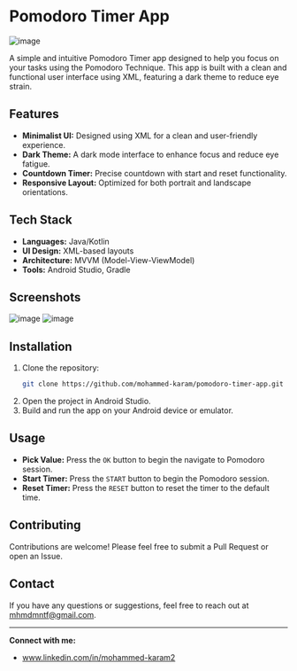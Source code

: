 # Pomodoro Timer App

![image](https://github.com/user-attachments/assets/647a7f77-b798-414e-8ae5-be4491aef656)


A simple and intuitive Pomodoro Timer app designed to help you focus on your tasks using the Pomodoro Technique. This app is built with a clean and functional user interface using XML, featuring a dark theme to reduce eye strain.

## Features

- **Minimalist UI:** Designed using XML for a clean and user-friendly experience.
- **Dark Theme:** A dark mode interface to enhance focus and reduce eye fatigue.
- **Countdown Timer:** Precise countdown with start and reset functionality.
- **Responsive Layout:** Optimized for both portrait and landscape orientations.

## Tech Stack

- **Languages:** Java/Kotlin
- **UI Design:** XML-based layouts
- **Architecture:** MVVM (Model-View-ViewModel)
- **Tools:** Android Studio, Gradle

## Screenshots 
![image](https://github.com/user-attachments/assets/647a7f77-b798-414e-8ae5-be4491aef656)
![image](https://github.com/user-attachments/assets/45db223c-6284-4807-8b5f-132a9e632816)


## Installation

1. Clone the repository:
    ```bash
    git clone https://github.com/mohammed-karam/pomodoro-timer-app.git
    ```
2. Open the project in Android Studio.
3. Build and run the app on your Android device or emulator.

## Usage
- **Pick Value:** Press the `OK` button to begin the navigate to Pomodoro session.
- **Start Timer:** Press the `START` button to begin the Pomodoro session.
- **Reset Timer:** Press the `RESET` button to reset the timer to the default time.

## Contributing

Contributions are welcome! Please feel free to submit a Pull Request or open an Issue.


## Contact

If you have any questions or suggestions, feel free to reach out at [mhmdmntf@gmail.com](mailto:mhmdmntf@gmail.com).

---

**Connect with me:**

- www.linkedin.com/in/mohammed-karam2



